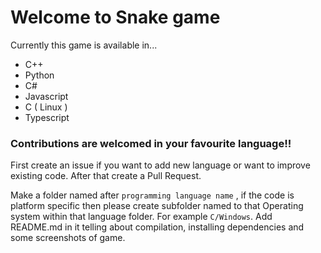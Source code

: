 # Welcome to Snake game

Currently this game is available in...

  - C++
  - Python
  - C#
  - Javascript
  - C ( Linux )
  - Typescript

<h3> Contributions are welcomed in your favourite language!!</h3>
First create an issue if you want to add new language or want to improve existing code. After that create a Pull Request.

<div> </div>

Make a folder named after `programming language name` , if the code is platform specific then please create subfolder named to that Operating system within that language folder. For example `C/Windows`. Add README.md in it telling about compilation, installing dependencies and some screenshots of game.

